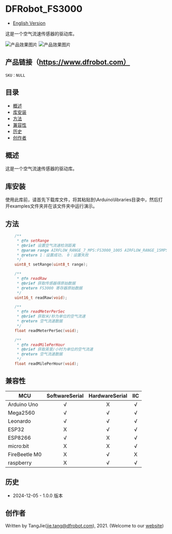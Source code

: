DFRobot_FS3000
===========================

* [English Version](./README.md)

这是一个空气流速传感器的驱动库。

![产品效果图片](./resources/images/SEN0501.png)
![产品效果图片](./resources/images/SEN0500.png)

## 产品链接（https://www.dfrobot.com）

    SKU：NULL
  
## 目录

  * [概述](#概述)
  * [库安装](#库安装)
  * [方法](#方法)
  * [兼容性](#兼容性)
  * [历史](#历史)
  * [创作者](#创作者)

## 概述

这是一个空气流速传感器的驱动库。

## 库安装

使用此库前，请首先下载库文件，将其粘贴到\Arduino\libraries目录中，然后打开examples文件夹并在该文件夹中运行演示。

## 方法

```C++
    /**
     * @fn setRange
     * @brief 设置空气流速检测距离
     * @param range AIRFLOW_RANGE_7_MPS:FS3000_1005 AIRFLOW_RANGE_15MPS:FS3000_1015
     * @return 1：设置成功， 0：设置失败
     */
    uint8_t setRange(uint8_t range);

    /**
     * @fn readRaw
     * @brief 获取传感器得原始数据
     * @return FS3000 寄存器原始数据
     */
    uint16_t readRaw(void);

    /**
     * @fn readMeterPerSec
     * @brief 获取米/秒为单位的空气流速
     * @return 空气流速数据
     */
    float readMeterPerSec(void);

    /**
     * @fn readMilePerHour
     * @brief 获取英里/小时为单位的空气流速
     * @return 空气流速数据
     */
    float readMilePerHour(void);
```


## 兼容性

MCU                | SoftwareSerial | HardwareSerial |      IIC      |
------------------ | :----------: | :----------: | :----------: | 
Arduino Uno        |      √       |      X       |      √       |
Mega2560           |      √       |      √       |      √       |
Leonardo           |      √       |      √       |      √       |
ESP32              |      X       |      √       |      √       |
ESP8266            |      √       |      X       |      √       |
micro:bit          |      X       |      X       |      √       |
FireBeetle M0      |      X       |      √       |      X        |
raspberry          |      X       |      √       |      √       |

## 历史
- 2024-12-05 - 1.0.0 版本

## 创作者

Written by TangJie(jie.tang@dfrobot.com), 2021. (Welcome to our [website](https://www.dfrobot.com/))